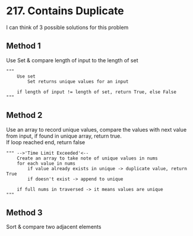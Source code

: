 # 217. Contains Duplicate

I can think of 3 possible solutions for this problem

## Method 1

Use Set & compare length of input to the length of set

```
"""
    Use set
        Set returns unique values for an input

    if length of input != length of set, return True, else False
"""
```

## Method 2

Use an array to record unique values, compare the values with next value from input, if found in unique array, return true.  
If loop reached end, return false

```
""" -->'Time Limit Exceeded'<--
    Create an array to take note of unique values in nums
    for each value in nums
        if value already exists in unique -> duplicate value, return True
        if doesn't exist -> append to unique

    if full nums in traversed -> it means values are unique
"""
```


## Method 3

Sort & compare two adjacent elements  
